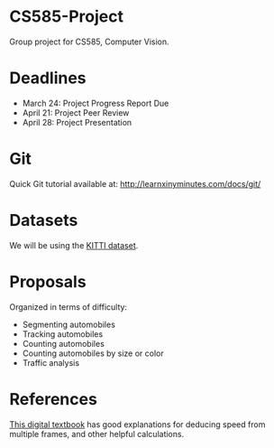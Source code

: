 CS585-Project
=============

Group project for CS585, Computer Vision.

# Deadlines

* March 24: Project Progress Report Due
* April 21: Project Peer Review
* April 28: Project Presentation

# Git

Quick Git tutorial available at: http://learnxinyminutes.com/docs/git/

# Datasets

We will be using the [KITTI dataset](http://www.cvlibs.net/datasets/kitti/).

# Proposals

Organized in terms of difficulty:

* Segmenting automobiles
* Tracking automobiles
* Counting automobiles
* Counting automobiles by size or color
* Traffic analysis

# References

[This digital textbook](http://packtlib.packtpub.com/library/9781849517829/ch04) has good explanations for deducing speed from multiple frames, and other helpful calculations.
